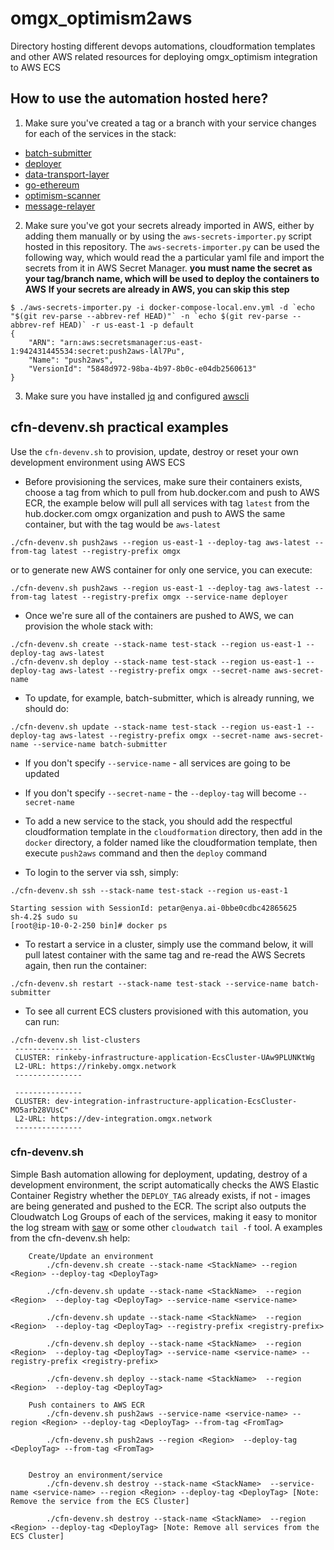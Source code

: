 # omgx_optimism2aws

Directory hosting different devops automations, cloudformation templates and other
AWS related resources for deploying omgx_optimism integration to AWS ECS

## How to use the automation hosted here?

1. Make sure you've created a tag or a branch with your service changes for each of the services in the stack:
  * [batch-submitter](https://github.com/omgnetwork/omgx_batch-submitter)
  * [deployer](https://github.com/omgnetwork/omgx_contracts)
  * [data-transport-layer](https://github.com/omgnetwork/omgx_data-transport-layer)
  * [go-ethereum](https://github.com/omgnetwork/go-ethereum)
  * [optimism-scanner](https://github.com/enyalabs/optimism-scanner)
  * [message-relayer](https://github.com/omgnetwork/omgx_ts-services)
2. Make sure you've got your secrets already imported in AWS, either by adding them manually or by using the `aws-secrets-importer.py` script hosted in this repository. The `aws-secrets-importer.py` can be used the following way, which would read the a particular yaml file and import the secrets from it in AWS Secret Manager.
**you must name the secret as your tag/branch name, which will be used to deploy the containers to AWS**
**If your secrets are already in AWS, you can skip this step**
```
$ ./aws-secrets-importer.py -i docker-compose-local.env.yml -d `echo "$(git rev-parse --abbrev-ref HEAD)"` -n `echo $(git rev-parse --abbrev-ref HEAD)` -r us-east-1 -p default
{
    "ARN": "arn:aws:secretsmanager:us-east-1:942431445534:secret:push2aws-lAl7Pu",
    "Name": "push2aws",
    "VersionId": "5848d972-98ba-4b97-8b0c-e04db2560613"
}
```
3. Make sure you have installed [jq](https://stedolan.github.io/jq/) and configured [awscli](https://docs.aws.amazon.com/cli/latest/userguide/install-cliv2.html)

## cfn-devenv.sh practical examples

Use the `cfn-devenv.sh` to provision, update, destroy or reset your own development environment using AWS ECS

  * Before provisioning the services, make sure their containers exists, choose a tag from which to pull from hub.docker.com and push to AWS ECR, the example below will pull all services with tag `latest` from the hub.docker.com omgx organization and push to AWS the
same container, but with the tag would be `aws-latest`
```
./cfn-devenv.sh push2aws --region us-east-1 --deploy-tag aws-latest --from-tag latest --registry-prefix omgx
```
or to generate new AWS container for only one service, you can execute:
```
./cfn-devenv.sh push2aws --region us-east-1 --deploy-tag aws-latest --from-tag latest --registry-prefix omgx --service-name deployer
```

  * Once we're sure all of the containers are pushed to AWS, we can provision the whole stack with:
```
./cfn-devenv.sh create --stack-name test-stack --region us-east-1 --deploy-tag aws-latest
./cfn-devenv.sh deploy --stack-name test-stack --region us-east-1 --deploy-tag aws-latest --registry-prefix omgx --secret-name aws-secret-name
```

  * To update, for example, batch-submitter, which is already running, we should do:
```
./cfn-devenv.sh update --stack-name test-stack --region us-east-1 --deploy-tag aws-latest --registry-prefix omgx --secret-name aws-secret-name --service-name batch-submitter
```

  * If you don't specify `--service-name` - all services are going to be updated

  * If you don't specify `--secret-name` - the `--deploy-tag` will become `--secret-name`

  * To add a new service to the stack, you should add the respectful cloudformation template in the `cloudformation` directory,
then add in the `docker` directory, a folder named like the cloudformation template, then execute `push2aws` command and then the `deploy` command

  * To login to the server via ssh, simply:
```
./cfn-devenv.sh ssh --stack-name test-stack --region us-east-1

Starting session with SessionId: petar@enya.ai-0bbe0cdbc42865625
sh-4.2$ sudo su
[root@ip-10-0-2-250 bin]# docker ps
```

  * To restart a service in a cluster, simply use the command below, it will pull latest container with the same tag and re-read the AWS Secrets again, then run the container:
```
./cfn-devenv.sh restart --stack-name test-stack --service-name batch-submitter
```

  * To see all current ECS clusters provisioned with this automation, you can run:
```
./cfn-devenv.sh list-clusters
 ---------------
 CLUSTER: rinkeby-infrastructure-application-EcsCluster-UAw9PLUNKtWg
 L2-URL: https://rinkeby.omgx.network
 ---------------

 ---------------
 CLUSTER: dev-integration-infrastructure-application-EcsCluster-MO5arb28VUsC"
 L2-URL: https://dev-integration.omgx.network
 ---------------

```


### cfn-devenv.sh

Simple Bash automation allowing for deployment, updating, destroy of a development
environment, the script automatically checks the AWS Elastic Container Registry whether the `DEPLOY_TAG` already exists, if not - images are being generated and pushed to the ECR.
The script also outputs the Cloudwatch Log Groups of each of the services,
making it easy to monitor the log stream with [saw](https://github.com/TylerBrock/saw) or some other `cloudwatch tail -f` tool.
A examples from the cfn-devenv.sh help:
```
    Create/Update an environment
        ./cfn-devenv.sh create --stack-name <StackName> --region <Region> --deploy-tag <DeployTag>

        ./cfn-devenv.sh update --stack-name <StackName>  --region <Region>  --deploy-tag <DeployTag> --service-name <service-name>

        ./cfn-devenv.sh update --stack-name <StackName>  --region <Region>  --deploy-tag <DeployTag> --registry-prefix <registry-prefix>

        ./cfn-devenv.sh deploy --stack-name <StackName>  --region <Region>  --deploy-tag <DeployTag> --service-name <service-name> --registry-prefix <registry-prefix>

        ./cfn-devenv.sh deploy --stack-name <StackName>  --region <Region>  --deploy-tag <DeployTag>

    Push containers to AWS ECR
        ./cfn-devenv.sh push2aws --service-name <service-name> --region <Region> --deploy-tag <DeployTag> --from-tag <FromTag>

        ./cfn-devenv.sh push2aws --region <Region>  --deploy-tag <DeployTag> --from-tag <FromTag>


    Destroy an environment/service
        ./cfn-devenv.sh destroy --stack-name <StackName>  --service-name <service-name> --region <Region> --deploy-tag <DeployTag> [Note: Remove the service from the ECS Cluster]

        ./cfn-devenv.sh destroy --stack-name <StackName>  --region <Region> --deploy-tag <DeployTag> [Note: Remove all services from the ECS Cluster]

```
